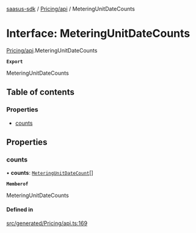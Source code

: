 [saasus-sdk](../README.md) / [Pricing/api](../modules/Pricing_api.md) / MeteringUnitDateCounts

# Interface: MeteringUnitDateCounts

[Pricing/api](../modules/Pricing_api.md).MeteringUnitDateCounts

**`Export`**

MeteringUnitDateCounts

## Table of contents

### Properties

- [counts](Pricing_api.MeteringUnitDateCounts.md#counts)

## Properties

### counts

• **counts**: [`MeteringUnitDateCount`](Pricing_api.MeteringUnitDateCount.md)[]

**`Memberof`**

MeteringUnitDateCounts

#### Defined in

[src/generated/Pricing/api.ts:169](https://github.com/saasus-platform/saasus-sdk-javascript/blob/09ef427/src/generated/Pricing/api.ts#L169)
